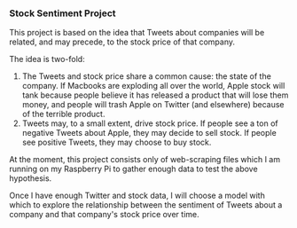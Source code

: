 ### Stock Sentiment Project
This project is based on the idea that Tweets about companies will be related, and may precede, to the stock price of that company.

The idea is two-fold:
1. The Tweets and stock price share a common cause: the state of the company. If Macbooks are exploding all over the world, Apple stock will tank because people believe it has released a product that will lose them money, and people will trash Apple on Twitter (and elsewhere) because of the terrible product.
2. Tweets may, to a small extent, drive stock price. If people see a ton of negative Tweets about Apple, they may decide to sell stock. If people see positive Tweets, they may choose to buy stock.

At the moment, this project consists only of web-scraping files which I am running on my Raspberry Pi to gather enough data to test the above hypothesis.

Once I have enough Twitter and stock data, I will choose a model with which to explore the relationship between the sentiment of Tweets about a company and that company's stock price over time.
